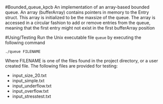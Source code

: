 #Bounded_queue_kpcb
An implementation of an array-based bounded queue.
An array (bufferArray) contains pointers in memory to the Entry struct.  This array is initialized to be the maxsize of the queue.
The array is accessed in a circular fashion to add or remove entries from the queue, meaning that the first entry might not exist in the first bufferArray position



#Using/Testing
Run the Unix executable file `queue` by executing the following command

`./queue FILENAME`

Where FILENAME is one of the files found in the project directory, or a user created file.  The following files are provided for testing:

* input_size_20.txt
* input_simple.txt
* input_underflow.txt
* input_overflow.txt
* input_stresstest.txt